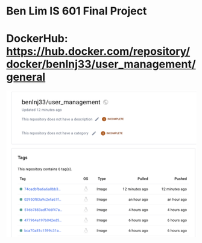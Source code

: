 # Ben Lim IS 601 Final Project

# DockerHub: https://hub.docker.com/repository/docker/benlnj33/user_management/general
![image](dockerhub.png)
